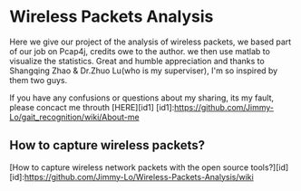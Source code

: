 # Wireless Packets Analysis
Here we give our project of the analysis of wireless packets, we based part of our job on Pcap4j, credits owe to the author. 
we then use matlab to visualize the statistics. Great and humble appreciation and thanks to Shangqing Zhao & Dr.Zhuo Lu(who is my superviser), I'm so inspired by them two guys.

If you have any confusions or questions about my sharing, its my fault, please concact me throuth [HERE][id1]
[id1]:https://github.com/Jimmy-Lo/gait_recognition/wiki/About-me  


## How to capture wireless packets?
[How to capture wireless network packets with the open source tools?][id]  
[id]:https://github.com/Jimmy-Lo/Wireless-Packets-Analysis/wiki

